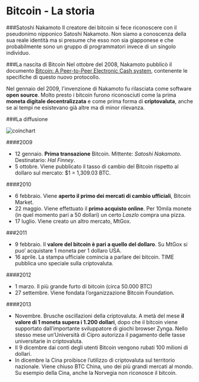 # Bitcoin - La storia

###Satoshi Nakamoto
Il creatore dei bitcoin si fece riconoscere con il pseudonimo nipponico Satoshi Nakamoto. Non siamo a conoscenza della sua reale identità ma si presume che esso non sia giapponese e che probabilmente sono un gruppo di programmatori invece di un singolo individuo.

###La nascita di Bitcoin
Nel ottobre del 2008, Nakamoto pubblicò il documento [Bitcoin: A Peer-to-Peer Electronic Cash system](https://bitcoin.org/bitcoin.pdf), contenente le specifiche di questo nuovo protocollo.

Nel gennaio del 2009, l'invenzione di Nakamoto fu rilasciata come software __open source__. Molto presto i bitcoin furono riconosciuti come la prima **moneta digitale decentralizzata** e come prima forma di **criptovaluta**, anche se ai tempi ne esistevano già altre ma di minor rilevanza.

###La diffusione

![coinchart](http://s15.postimg.org/rd841uhob/coindesk_bpi_chart.png)

####2009
- 12 gennaio. __Prima transazione__ Bitcoin. Mittente: _Satoshi Nakamoto_. Destinatario: _Hal Finney_.
- 5 ottobre. Viene pubblicato il tasso di cambio del Bitcoin rispetto al dollaro sul mercato: $1 = 1,309.03 BTC.

####2010
- 6 febbraio. Viene __aperto il primo dei mercati di cambio ufficiali__, Bitcoin Market.
- 22 maggio. Viene effettuato il __primo acquisto online__. Per 10mila monete (in quel momento pari a 50 dollari) un certo _Laszlo_ compra una pizza.
- 17 luglio. Viene creato un altro mercato, MtGox.

###2011
- 9 febbraio. Il __valore del bitcoin è pari a quello del dollaro__. Su MtGox si puo’ acquistare 1 moneta per 1 dollaro USA.
- 16 aprile. La stampa ufficiale comincia a parlare dei bitcoin. TIME pubblica uno speciale sulla criptovaluta.

####2012
- 1 marzo. Il più grande furto di bitcoin (circa 50.000 BTC)
- 27 settembre. Viene fondata l’organizzazione Bitcoin Foundation.

####2013
- Novembre. Brusche oscillazioni della criptovaluta. A metà del mese __il valore di 1 moneta supera i 1.200 dollari__, dopo che il bitcoin viene supportato dall’importante sviluppatore di giochi browser Zynga. Nello stesso mese un’Università di Cipro autorizza il pagamento delle tasse universitarie in criptovaluta.
- Il 9 dicembre dai conti degli utenti Bitcoin vengono rubati 100 milioni di dollari.
- In dicembre la Cina proibisce l’utilizzo di criptovaluta sul territorio nazionale. Viene chiuso BTC China, uno dei più grandi mercati al mondo. Su esempio della Cina, anche la Norvegia non riconosce il bitcoin.


